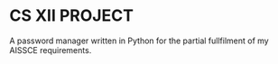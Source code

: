 # CS XII PROJECT
 A password manager written in Python for the partial fullfilment of my AISSCE requirements.
